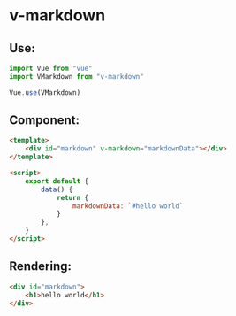 # v-markdown

## Use:
```javascript
import Vue from "vue"
import VMarkdown from "v-markdown"

Vue.use(VMarkdown)
```

## Component:
```html
<template>
    <div id="markdown" v-markdown="markdownData"></div>
</template>

<script>
    export default {
        data() {
            return {
                markdownData: `#hello world`
            }
        },
    }
</script>
```

## Rendering:
```html
<div id="markdown">
    <h1>hello world</h1>
</div>
```